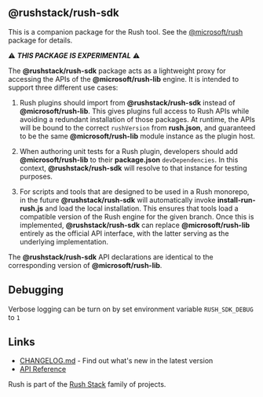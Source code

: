 ## @rushstack/rush-sdk

This is a companion package for the Rush tool.  See the [@microsoft/rush](https://www.npmjs.com/package/@microsoft/rush) package for details.

⚠ ***THIS PACKAGE IS EXPERIMENTAL*** ⚠

The **@rushstack/rush-sdk** package acts as a lightweight proxy for accessing the APIs of the **@microsoft/rush-lib** engine.  It is intended to support three different use cases:

1. Rush plugins should import from **@rushstack/rush-sdk** instead of **@microsoft/rush-lib**.  This gives plugins full access to Rush APIs while avoiding a redundant installation of those packages.  At runtime, the APIs will be bound to the correct `rushVersion` from **rush.json**, and guaranteed to be the same **@microsoft/rush-lib** module instance as the plugin host.

2. When authoring unit tests for a Rush plugin, developers should add **@microsoft/rush-lib** to their **package.json** `devDependencies`.  In this context, **@rushstack/rush-sdk** will resolve to that instance for testing purposes.

3. For scripts and tools that are designed to be used in a Rush monorepo, in the future **@rushstack/rush-sdk** will automatically invoke **install-run-rush.js** and load the local installation.  This ensures that tools load a compatible version of the Rush engine for the given branch.  Once this is implemented, **@rushstack/rush-sdk** can replace **@microsoft/rush-lib** entirely as the official API interface, with the latter serving as the underlying implementation.


The **@rushstack/rush-sdk** API declarations are identical to the corresponding version of **@microsoft/rush-lib**.

## Debugging

Verbose logging can be turn on by set environment variable `RUSH_SDK_DEBUG` to `1`


## Links

- [CHANGELOG.md](
  https://github.com/microsoft/rushstack/blob/master/apps/rush/CHANGELOG.md) - Find
  out what's new in the latest version
- [API Reference](https://api.rushstack.io/pages/rush-lib/)

Rush is part of the [Rush Stack](https://rushstack.io/) family of projects.
